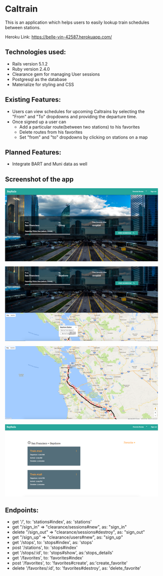 # Caltrain

This is an application which helps users to easily lookup train schedules between stations.

Heroku Link: https://belle-vin-42587.herokuapp.com/

## Technologies used:
- Rails version 5.1.2
- Ruby version 2.4.0
- Clearance gem for managing User sessions
- Postgresql as the database
- Materialize for styling and CSS

## Existing Features:
- Users can view schedules for upcoming Caltrains by selecting the "From" and "To" dropdowns and providing the departure time.
- Once signed up a user can
    - Add a particular route(between two stations) to his favorites
    - Delete routes from his favorites
    - Set "from" and "to" dropdowns by clicking on stations on a map

## Planned Features:
- Integrate BART and Muni data as well


## Screenshot of the app
![screenshot #1](/public/assets/Bayrails_splash.png?raw=true "Bayrails")

![screenshot #2](/public/assets/Bayrails_maps.png?raw=true "Bayrails-maps")

![screenshot #3](/public/assets/Map_view.png?raw=true "Bayrails-map-view")

![screenshot #4](/public/assets/Trip_details.png?raw=true "Bayrails-trip-details")



## Endpoints:
- get '/', to: 'stations#index', as: 'stations'
- get "/sign_in" => "clearance/sessions#new", as: "sign_in"
- delete "/sign_out" => "clearance/sessions#destroy", as: "sign_out"
- get "/sign_up" => "clearance/users#new", as: "sign_up"
- get '/stops', to: 'stops#index', as: 'stops'
- post '/stations', to: 'stops#index'
- get '/stops/:id', to: 'stops#show', as:'stops_details'
- get '/favorites', to: 'favorites#index'
- post '/favorites', to: 'favorites#create', as:'create_favorite'
- delete '/favorites/:id', to: 'favorites#destroy', as: 'delete_favorite'
